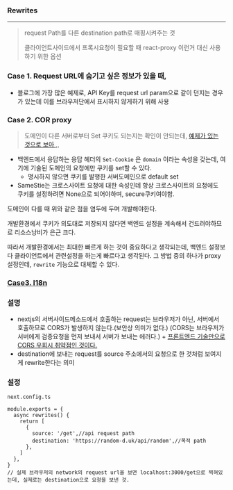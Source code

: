 ### Rewrites

---

> request Path를 다른 destination path로 매핑시켜주는 것
>
> 클라이언트사이드에서 프록시요청이 필요할 때 react-proxy 이런거 대신 사용하기 위한 옵션



### Case 1. Request URL에 숨기고 싶은 정보가 있을 때,

- 블로그에 가장 많은 예제로, API Key를 request url param으로 같이 던지는 경우가 있는데 이를 브라우저단에서 표시하지 않게하기 위해 사용



### Case 2. COR proxy

> 도메인이 다른 서버로부터 Set 쿠키도 되는지는 확인이 안되는데, [예제가 있는 것으로 보아 ](https://soulcactus.dev/react/set-next-proxy/),,

- 백엔드에서 응답하는 응답 헤더의 `Set-Cookie` 은 `domain` 이라는 속성을 갖는데, 여기에 기술된 도메인의 요청에만 쿠키를 set할 수 있다.
  - 명시하지 않으면 쿠키를 발행한 서버도메인으로 default set
- SameStie는 크로스사이트 요청에 대한 속성인데 항상 크로스사이트의 요청에도 쿠키를 설정하려면 None으로 되어야하며, secure쿠키여야함.

도메인이 다를 때 위와 같은 점을 염두에 두며 개발해야한다.

개발환경에서 쿠키가 의도대로 저장되지 않다면 백엔드 설정을 계속해서 건드려야하므로 리소스낭비가 은근 크다.

따라서 개발환경에서는 최대한 빠르게 하는 것이 중요하다고 생각되는데, 백엔드 설정보다 클라이언트에서 관련설정을 하는게 빠르다고 생각된다. 그 방법 중의 하나가 proxy 설정인데, `rewrite` 기능으로 대체할 수 있다.



### [Case3. I18n](https://nextjs.org/docs/api-reference/next.config.js/rewrites#rewrites-with-i18n-support)





### 설명

- nextjs의 서버사이드메소드에서 호출하는 request는 브라우저가 아닌, 서버에서 호출하므로 CORS가 발생하지 않는다.(보안상 의미가 없다.) (CORS는 브라우저가 서버에게 검증요청을 먼저 보내서 서버가 보내는 에러다.)  + [프론트엔드 기술만으로 CORS 우회시 취약점인 것이다.](https://koras02.tistory.com/96)
- destination에 보내는 request를 source 주소에서의 요청으로 한 것처럼 보여지게 rewrite한다는 의미



### 설정

`next.config.ts`

```tsx
module.exports = {
  async rewrites() {
    return [
      {
        source: '/get',//api request path
        destination: 'https://random-d.uk/api/random',//목적 path
      },
    ]
  },
}
// 실제 브라우저의 network의 request url을 보면 localhost:3000/get으로 찍혀있는데, 실제로는 destination으로 요청을 보낸 것.
```

